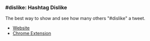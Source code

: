 ### #dislike: Hashtag Dislike

The best way to show and see how many others "#dislike" a tweet.

* [Website][1]
* [Chrome Extension][2]

[1]: https://hashtagdislike.com/
[2]: https://chrome.google.com/webstore/detail/hashtagdislike/bbofmfkamldphkdlpkinkdaafafabgmi
